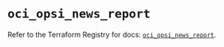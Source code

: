 # `oci_opsi_news_report`

Refer to the Terraform Registry for docs: [`oci_opsi_news_report`](https://registry.terraform.io/providers/oracle/oci/6.18.0/docs/resources/opsi_news_report).
